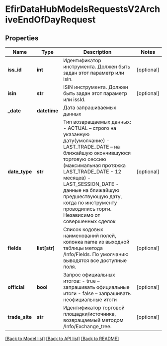 # EfirDataHubModelsRequestsV2ArchiveEndOfDayRequest

## Properties
Name | Type | Description | Notes
------------ | ------------- | ------------- | -------------
**iss_id** | **int** | Идентификатор инструмента. Должен быть задан этот параметр или isin. | [optional] 
**isin** | **str** | ISIN инструмента. Должен быть задан этот параметр или issId. | [optional] 
**_date** | **datetime** | Дата запрашиваемых данных | 
**date_type** | **str** | Тип возвращаемых данных:  - ACTUAL – строго на указанную дату(умолчание)  - LAST_TRADE_DATE – на ближайшую окончившуюся торговую сессию (максимальная протяжка LAST_TRADE_DATE - 12 месяцев)  - LAST_SESSION_DATE - данные на ближайшую предшествующую дату, когда по инструменту проводились торги. Независимо от совершенных сделок | [optional] 
**fields** | **list[str]** | Список кодовых наименований полей, колонка name из выходной таблицы метода /Info/Fields.   По умолчанию выводятся все доступные поля. | [optional] 
**official** | **bool** | Запрос официальных итогов:  - true – запрашивать официальные итоги   - false – запрашивать неофициальные итоги | [optional] 
**trade_site** | **str** | Идентификатор торговой площадки/источника, возвращаемый методом /Info/Exchange_tree. | [optional] 

[[Back to Model list]](../README.md#documentation-for-models) [[Back to API list]](../README.md#documentation-for-api-endpoints) [[Back to README]](../README.md)

